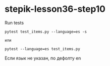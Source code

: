 # stepik-lesson36-step10

Run tests
```
pytest test_items.py --language=es -s

или

pytest --language=es test_items.py
```

Если язык не указан, по дефолту en
